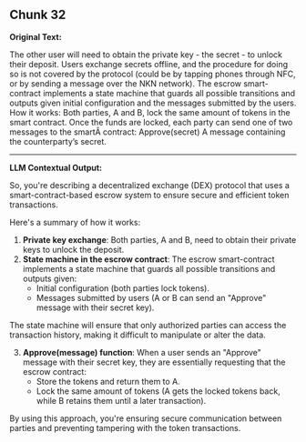 ## Chunk 32

**Original Text:**

The other user will
need to obtain the private key - the secret - to unlock their deposit. Users exchange secrets offline, and the
procedure for doing so is not covered by the protocol (could be by tapping phones through NFC, or by
sending a message over the NKN network). The escrow smart-contract implements a state machine that
guards all possible transitions and outputs given initial configuration and the messages submitted by the
users. How it works:
Both parties, A and B, lock the same amount of tokens in the smart contract. Once the funds are locked,
each party can send one of two messages to the smartÂ contract:
Approve(secret)
A message containing the counterparty’s secret.

---

**LLM Contextual Output:**

So, you're describing a decentralized exchange (DEX) protocol that uses a smart-contract-based escrow system to ensure secure and efficient token transactions.

Here's a summary of how it works:

1. **Private key exchange**: Both parties, A and B, need to obtain their private keys to unlock the deposit.
2. **State machine in the escrow contract**: The escrow smart-contract implements a state machine that guards all possible transitions and outputs given:
   - Initial configuration (both parties lock tokens).
   - Messages submitted by users (A or B can send an "Approve" message with their secret key).

The state machine will ensure that only authorized parties can access the transaction history, making it difficult to manipulate or alter the data.

3. **Approve(message) function**: When a user sends an "Approve" message with their secret key, they are essentially requesting that the escrow contract:
   - Store the tokens and return them to A.
   - Lock the same amount of tokens (A gets the locked tokens back, while B retains them until a later transaction).

By using this approach, you're ensuring secure communication between parties and preventing tampering with the token transactions.
